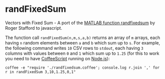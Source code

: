 randFixedSum
============

Vectors with Fixed Sum - A port of the [MATLAB function randfixedsum](http://www.mathworks.com/matlabcentral/fileexchange/9700-random-vectors-with-fixed-sum) by Roger Stafford to javascript.

The function call `randFixedSum(n,m,s,a,b)` returns an array of `m` arrays, each having `n` random elements between
`a` and `b` which sum up to `s`.
For example, the following command writes `10` CSV rows to `stdout`, each having `3` columns with values between `0` and `1` which sum up to `1.25` (for this to work you need to have [CoffeeScript](http://coffescript.org) running on [Node.js](http://nodejs.org)):

    coffee -e "require './randfixedsum.coffee'; console.log r.join ',' for r in randFixedSum 3,10,1.25,0,1"
